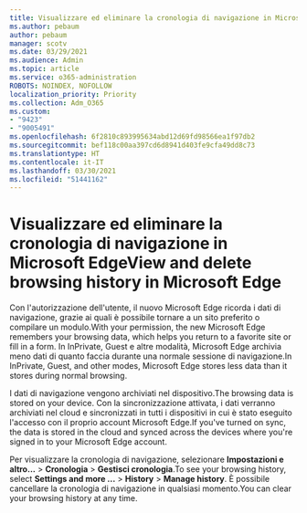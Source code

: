 ```yaml
---
title: Visualizzare ed eliminare la cronologia di navigazione in Microsoft Edge
ms.author: pebaum
author: pebaum
manager: scotv
ms.date: 03/29/2021
ms.audience: Admin
ms.topic: article
ms.service: o365-administration
ROBOTS: NOINDEX, NOFOLLOW
localization_priority: Priority
ms.collection: Adm_O365
ms.custom:
- "9423"
- "9005491"
ms.openlocfilehash: 6f2810c893995634abd12d69fd98566ea1f97db2
ms.sourcegitcommit: bef118c00aa397cd6d8941d403fe9cfa49dd8c73
ms.translationtype: HT
ms.contentlocale: it-IT
ms.lasthandoff: 03/30/2021
ms.locfileid: "51441162"
---
```

# <a name="view-and-delete-browsing-history-in-microsoft-edge"></a><span data-ttu-id="394dc-102">Visualizzare ed eliminare la cronologia di navigazione in Microsoft Edge</span><span class="sxs-lookup"><span data-stu-id="394dc-102">View and delete browsing history in Microsoft Edge</span></span>

<span data-ttu-id="394dc-103">Con l'autorizzazione dell'utente, il nuovo Microsoft Edge ricorda i dati di navigazione, grazie ai quali è possibile tornare a un sito preferito o compilare un modulo.</span><span class="sxs-lookup"><span data-stu-id="394dc-103">With your permission, the new Microsoft Edge remembers your browsing data, which helps you return to a favorite site or fill in a form.</span></span> <span data-ttu-id="394dc-104">In InPrivate, Guest e altre modalità, Microsoft Edge archivia meno dati di quanto faccia durante una normale sessione di navigazione.</span><span class="sxs-lookup"><span data-stu-id="394dc-104">In InPrivate, Guest, and other modes, Microsoft Edge stores less data than it stores during normal browsing.</span></span>

<span data-ttu-id="394dc-105">I dati di navigazione vengono archiviati nel dispositivo.</span><span class="sxs-lookup"><span data-stu-id="394dc-105">The browsing data is stored on your device.</span></span> <span data-ttu-id="394dc-106">Con la sincronizzazione attivata, i dati verranno archiviati nel cloud e sincronizzati in tutti i dispositivi in cui è stato eseguito l'accesso con il proprio account Microsoft Edge.</span><span class="sxs-lookup"><span data-stu-id="394dc-106">If you've turned on sync, the data is stored in the cloud and synced across the devices where you're signed in to your Microsoft Edge account.</span></span>

<span data-ttu-id="394dc-107">Per visualizzare la cronologia di navigazione, selezionare **Impostazioni e altro...**  > **Cronologia** > **Gestisci cronologia**.</span><span class="sxs-lookup"><span data-stu-id="394dc-107">To see your browsing history, select **Settings and more ...**  > **History** > **Manage history**.</span></span> <span data-ttu-id="394dc-108">È possibile cancellare la cronologia di navigazione in qualsiasi momento.</span><span class="sxs-lookup"><span data-stu-id="394dc-108">You can clear your browsing history at any time.</span></span>